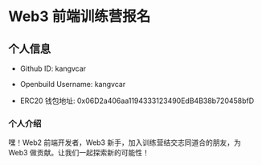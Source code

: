 # Web3 前端训练营报名

## 个人信息

- Github ID: kangvcar

- Openbuild Username: kangvcar

- ERC20 钱包地址: 0x06D2a406aa1194333123490EdB4B38b720458bfD

### 个人介绍

嘿！Web2 前端开发者，Web3 新手，加入训练营结交志同道合的朋友，为 Web3 做贡献。让我们一起探索新的可能性！
